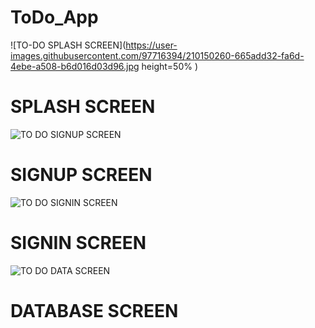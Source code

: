# ToDo_App
![TO-DO SPLASH SCREEN](https://user-images.githubusercontent.com/97716394/210150260-665add32-fa6d-4ebe-a508-b6d016d03d96.jpg  height=50% ) 
# SPLASH SCREEN
![TO DO SIGNUP SCREEN](https://user-images.githubusercontent.com/97716394/210150265-a0771c99-2377-4f09-8726-2d92f25e369a.jpg) 
# SIGNUP SCREEN 
![TO DO SIGNIN SCREEN](https://user-images.githubusercontent.com/97716394/210150267-e2eccb70-58fe-4943-948f-1767a1794dd4.jpg)
# SIGNIN SCREEN
![TO DO DATA SCREEN](https://user-images.githubusercontent.com/97716394/210150272-652c9b8f-29d6-431e-8da9-2e9dc40e91ed.jpg)
# DATABASE SCREEN

